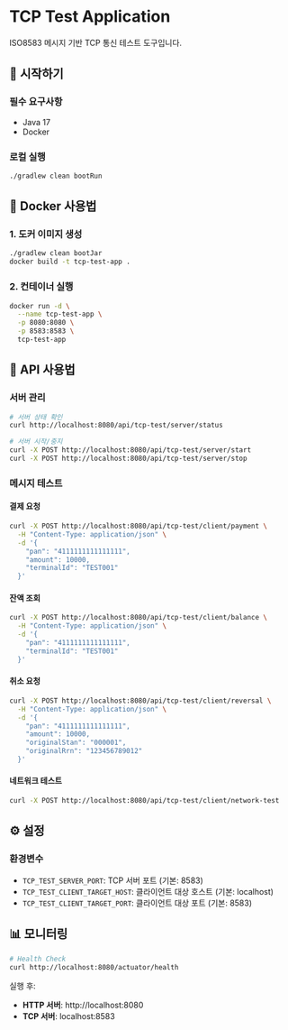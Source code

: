 # TCP Test Application

ISO8583 메시지 기반 TCP 통신 테스트 도구입니다.

## 🚀 시작하기

### 필수 요구사항
- Java 17
- Docker

### 로컬 실행
```bash
./gradlew clean bootRun
```

## 🐳 Docker 사용법

### 1. 도커 이미지 생성
```bash
./gradlew clean bootJar
docker build -t tcp-test-app .
```

### 2. 컨테이너 실행
```bash
docker run -d \
  --name tcp-test-app \
  -p 8080:8080 \
  -p 8583:8583 \
  tcp-test-app
```

## 📡 API 사용법

### 서버 관리
```bash
# 서버 상태 확인
curl http://localhost:8080/api/tcp-test/server/status

# 서버 시작/중지
curl -X POST http://localhost:8080/api/tcp-test/server/start
curl -X POST http://localhost:8080/api/tcp-test/server/stop
```

### 메시지 테스트

#### 결제 요청
```bash
curl -X POST http://localhost:8080/api/tcp-test/client/payment \
  -H "Content-Type: application/json" \
  -d '{
    "pan": "4111111111111111",
    "amount": 10000,
    "terminalId": "TEST001"
  }'
```

#### 잔액 조회
```bash
curl -X POST http://localhost:8080/api/tcp-test/client/balance \
  -H "Content-Type: application/json" \
  -d '{
    "pan": "4111111111111111",
    "terminalId": "TEST001"
  }'
```

#### 취소 요청
```bash
curl -X POST http://localhost:8080/api/tcp-test/client/reversal \
  -H "Content-Type: application/json" \
  -d '{
    "pan": "4111111111111111",
    "amount": 10000,
    "originalStan": "000001",
    "originalRrn": "123456789012"
  }'
```

#### 네트워크 테스트
```bash
curl -X POST http://localhost:8080/api/tcp-test/client/network-test
```

## ⚙️ 설정

### 환경변수
- `TCP_TEST_SERVER_PORT`: TCP 서버 포트 (기본: 8583)
- `TCP_TEST_CLIENT_TARGET_HOST`: 클라이언트 대상 호스트 (기본: localhost)
- `TCP_TEST_CLIENT_TARGET_PORT`: 클라이언트 대상 포트 (기본: 8583)

## 📊 모니터링

```bash
# Health Check
curl http://localhost:8080/actuator/health
```

실행 후:
- **HTTP 서버**: http://localhost:8080
- **TCP 서버**: localhost:8583
